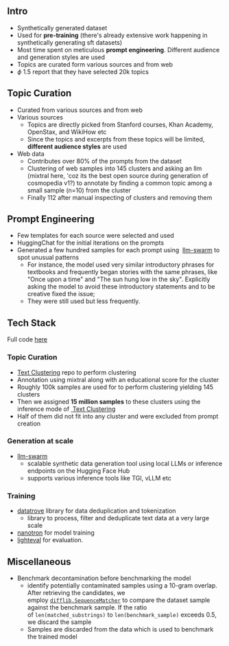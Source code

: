 ## Intro
- Synthetically generated dataset
- Used for **pre-training** (there's already extensive work happening in synthetically generating sft datasets)
- Most time spent on meticulous **prompt engineering**. Different audience and generation styles are used
- Topics are curated form various sources and from web
- $\phi$ 1.5 report that they have selected 20k topics

## Topic Curation
- Curated from various sources and from web
- Various sources
	- Topics are directly picked from Stanford courses, Khan Academy, OpenStax, and WikiHow etc
	- Since the topics and excerpts from these topics will be limited, **different audience styles** are used
- Web data
	- Contributes over 80% of the prompts from the dataset
	- Clustering of web samples into 145 clusters and asking an llm (mixtral here, 'coz its the best open source during generation of cosmopedia v1?) to annotate by finding a common topic among a small sample (n=10) from the cluster
	- Finally 112 after manual inspecting of clusters and removing them

## Prompt Engineering
- Few templates for each source were selected and used
- HuggingChat for the initial iterations on the prompts
- Generated a few hundred samples for each prompt using  [llm-swarm](https://github.com/huggingface/llm-swarm) to spot unusual patterns
	- For instance, the model used very similar introductory phrases for textbooks and frequently began stories with the same phrases, like "Once upon a time" and "The sun hung low in the sky". Explicitly asking the model to avoid these introductory statements and to be creative fixed the issue; 
	- They were still used but less frequently.
## Tech Stack
Full code [here](https://github.com/huggingface/cosmopedia)
### Topic Curation
- [ Text Clustering](https://github.com/huggingface/text-clustering/) repo to perform clustering
- Annotation using mixtral along with an educational score for the cluster
- Roughly 100k samples are used for to perform clustering yielding 145 clusters
- Then we assigned **15 million samples** to these clusters using the inference mode of [ Text Clustering](https://github.com/huggingface/text-clustering/) 
- Half of them did not fit into any cluster and were excluded from prompt creation
### Generation at scale
- [llm-swarm](https://github.com/huggingface/llm-swarm) 
	- scalable synthetic data generation tool using local LLMs or inference endpoints on the Hugging Face Hub
	- supports various inference tools like TGI, vLLM etc
### Training
- [datatrove](https://github.com/huggingface/datatrove) library for data deduplication and tokenization
	- library to process, filter and deduplicate text data at a very large scale
- [nanotron](https://github.com/huggingface/nanotron/tree/main) for model training
- [lighteval](https://github.com/huggingface/lighteval-harness) for evaluation.

## Miscellaneous
- Benchmark decontamination before benchmarking the model
	- identify potentially contaminated samples using a 10-gram overlap. After retrieving the candidates, we employ [`difflib.SequenceMatcher`](https://docs.python.org/3/library/difflib.html) to compare the dataset sample against the benchmark sample. If the ratio of `len(matched_substrings)` to `len(benchmark_sample)` exceeds 0.5, we discard the sample
	- Samples are discarded from the data which is used to benchmark the trained model
